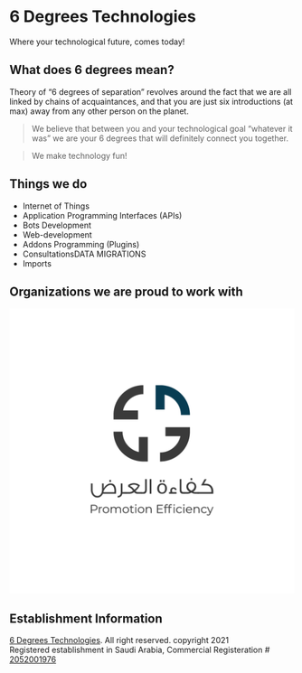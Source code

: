 # 6 Degrees Technologies

Where your technological future, comes today!

## What does 6 degrees mean?

Theory of “6 degrees of separation” revolves around the fact that we are all linked by chains of acquaintances, and that you are just six introductions (at max) away from any other person on the planet.

> We believe that between you and your technological goal “whatever it was” we are your 6 degrees that will definitely connect you together.


> We make technology fun!

## Things we do

- Internet of Things
- Application Programming Interfaces (APIs)
- Bots Development
- Web-development
- Addons Programming (Plugins)
- ConsultationsDATA MIGRATIONS
- Imports


## Organizations we are proud to work with 
![PE Logo](https://github.com/6degrees/.github/blob/main/Promotion%20Efficiency%20-%20Logo.png?raw=true)



## Establishment Information
[6 Degrees Technologies](https://www.6d.com.sa). All right reserved. copyright 2021  
Registered establishment in Saudi Arabia, Commercial Registeration # [2052001976](https://qr.mci.gov.sa/info/review?lang=ar&q=jyqmIChHiyg%2FBYlqT4ZORg%3D%3D)
